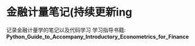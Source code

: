 # 金融计量笔记(持续更新ing
记录金融计量学的笔记以及代码学习
学习指导书籍: **Python_Guide_to_Accompany_Introductory_Econometrics_for_Finance**
